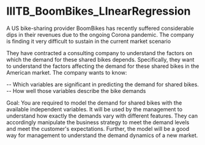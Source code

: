 # IIITB_BoomBikes_LInearRegression

A US bike-sharing provider BoomBikes has recently suffered considerable dips in their revenues due to the ongoing Corona pandemic. The company is finding it very difficult to sustain in the current market scenario

They have contracted a consulting company to understand the factors on which the demand for these shared bikes depends. Specifically, they want to understand the factors affecting the demand for these shared bikes in the American market. The company wants to know:

-- Which variables are significant in predicting the demand for shared bikes. -- How well those variables describe the bike demands

Goal: You are required to model the demand for shared bikes with the available independent variables. It will be used by the management to understand how exactly the demands vary with different features. They can accordingly manipulate the business strategy to meet the demand levels and meet the customer's expectations. Further, the model will be a good way for management to understand the demand dynamics of a new market.
